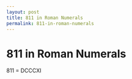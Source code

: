 ```yaml
---
layout: post
title: 811 in Roman Numerals
permalink: 811-in-roman-numerals
---
```


# 811 in Roman Numerals

811 = DCCCXI
